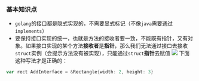### 基本知识点

- `golang`的接口都是隐式实现的，不需要显式标记（不像`java`需要通过`implements`）
- 要保持接口实现的统一，也就是方法的接收者要一致，不能既有指针，又有对象。如果接口实现的某个方法**接收者**是**指针**，那么我们无法通过接口去接收`struct`实例（会提示方法没有被实现），只能通过`struct`**指针**去赋值
![](https://syske-pic-bed.oss-cn-hangzhou.aliyuncs.com/imgs/5b1cae44-598b-4bd3-8d07-6836e6db1664.jpg)
下面这种写法才是正确的：
```go
var rect AddInterface = &Rectangle{width: 2, height: 3}
```